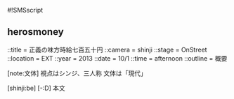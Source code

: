 #!SMSscript

## herosmoney

::title = 正義の味方時給七百五十円
::camera = shinji
::stage = OnStreet
::location = EXT
::year = 2013
::date = 10/1
::time = afternoon
::outline = 概要

[note:文体]
視点はシンジ、三人称
文体は「現代」

[shinji:be]
[-:D]
本文
